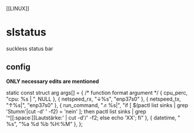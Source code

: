 [[LINUX]]

# slstatus  
suckless status bar  
## config  
**ONLY necessary edits are mentioned**  

static const struct arg args[] = {
	/* function format          argument */
	{ cpu_perc, "cpu: %s | ",           NULL },
	{ netspeed_rx, "↓%s",         "enp37s0" },
	{ netspeed_tx, "↑%s|",       "enp37s0" },
	{ run_command, "♬%s|",        "if [ $(pactl list sinks | grep 'Stumm'|cut -d' ' -f2) = 'nein' ]; then pactl list sinks | grep '^[[:space:]]Lautstärke:' | cut -d'/' -f2; else echo 'XX'; fi" },
	{ datetime, " %s",           "%a %d %b  %H:%M" },
};
